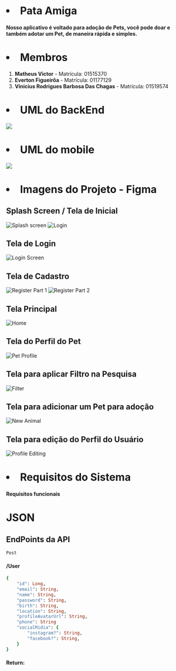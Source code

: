 
<h1><li>Pata Amiga</li></h1>
<h4> Nosso aplicativo é voltado para adoção de Pets, você pode doar e também adotar um Pet, de maneira rápida e simples.</h4>

<h1><li>Membros</li></h1>
<ol>
    <li><strong>Matheus Victor</strong> - Matrícula: 01515370</li>
    <li><strong>Everton Figueirôa</strong> - Matrícula: 01177129</li>
    <li><strong>Vinicius Rodrigues Barbosa Das Chagas</strong> - Matrícula: 01519574</li>
</ol>
<h1>
    <li>
        UML do BackEnd
    </li>
</h1>
<img src="https://user-images.githubusercontent.com/103688000/230797530-6a6b8f8e-ffc8-4d51-b574-df38fa23bcd1.png"/>
<h1>
    <li>
        UML do mobile
    </li>
</h1>
<img src="https://user-images.githubusercontent.com/103688000/230797836-92af65aa-b379-44d9-a904-c02d6f17bdf7.png"/>

<h1><li>Imagens do Projeto - Figma</li></h1>

 <h2>Splash Screen / Tela de Inicial</h2>

![Splash screen](https://user-images.githubusercontent.com/110360268/230796788-f2f86f81-df93-43ad-819a-5c46e2eddc07.png)
![Login](https://user-images.githubusercontent.com/110360268/230796904-b636fa93-ec2e-4018-818f-dd78130c6da8.png)

<h2> Tela de Login </h2>

![Login Screen](https://user-images.githubusercontent.com/110360268/230796914-961c90e2-a794-49ab-be20-c751ebcf3de4.png)

<h2> Tela de Cadastro </h2>

![Register Part 1](https://user-images.githubusercontent.com/110360268/230796936-23effc62-40d8-4821-9421-5535bce4011f.png)
![Register Part 2](https://user-images.githubusercontent.com/110360268/230796938-57828338-c894-471f-a194-4adc28d0a2ea.png)

<h2> Tela Principal </h2>

![Home](https://user-images.githubusercontent.com/110360268/230796921-e5cc867f-c303-40c4-adb3-9ae6152d5c34.png)

<h2> Tela do Perfil do Pet </h2>

![Pet Profile](https://user-images.githubusercontent.com/110360268/230796985-a42275ac-a115-4c96-8812-93425a31ead6.png)

<h2> Tela para aplicar Filtro na Pesquisa </h2>

![Filter](https://user-images.githubusercontent.com/110360268/230796975-239850e8-f55c-4b30-af8d-f115c44a8327.png)

<h2> Tela para adicionar um Pet para adoção </h2>

![New Animal](https://user-images.githubusercontent.com/110360268/230796980-c09d1af2-dddf-4ecc-8f5a-19319cfe402c.png)

<h2> Tela para edição do Perfil do Usuário </h2>

![Profile Editing](https://user-images.githubusercontent.com/110360268/230796990-dd6e2f87-6c51-4e6d-a008-0cde96589754.png)

<h1>
    <li> 
        Requisitos do Sistema 
    </li>
</h1>
<h4>Requisitos funcionais</h4>

<h1>JSON</h1>
<h2>EndPoints da API</h2>

```Post```


<h4>/User</h4>


```ruby
{
    "id": Long,
    "email": String,
    "name": String,
    "password": String,
    "birth": String,
    "location": String,
    "profileAvatarUrl": String,
    "phone": String
    "socialMidia": {
        "instagram?": String,
        "facebook?": String,
    }
}
```

<h4>Return:</h4>


